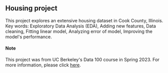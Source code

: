 ## Housing project
This project explores an extensive housing dataset in Cook County, Illinois.  
Key words: Exploratory Data Analysis (EDA), Adding new features, Data cleaning, Fitting linear model, Analyzing error of model, Improving the model's performance. 

#### Note
This project was from UC Berkeley's Data 100 course in Spring 2023. For more information, please click [here](https://ds100.org/sp23/).
